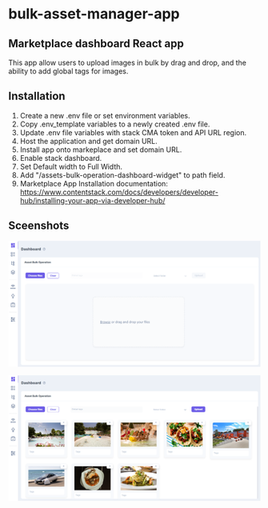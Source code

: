 # bulk-asset-manager-app
## Marketplace dashboard React app
This app allow users to upload images in bulk by drag and drop, and the ability to add global tags for images.

## Installation

1. Create a new .env file or set environment variables.
2. Copy .env_template variables to a newly created .env file.
3. Update .env file variables with stack CMA token and API URL region.
4. Host the application and get domain URL.
5. Install app onto markeplace and set domain URL.
6. Enable stack dashboard.
7. Set Default width to Full Width.
8. Add "/assets-bulk-operation-dashboard-widget" to path field.
9. Marketplace App Installation documentation: https://www.contentstack.com/docs/developers/developer-hub/installing-your-app-via-developer-hub/

## Sceenshots

![asset_bulk_operation_ui](https://github.com/Contentstack-Solutions/bulk-asset-manager-app/blob/main/src/assets/asset-bulk-operation-ui.png)

![asset_bulk_operation_ui_2](https://github.com/Contentstack-Solutions/bulk-asset-manager-app/blob/main/src/assets/asset-bulk-operation-ui-2.png)

